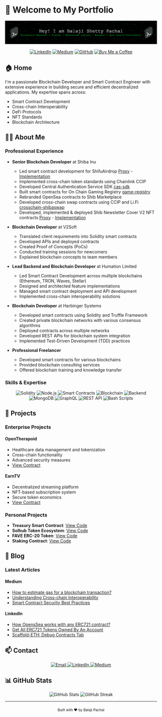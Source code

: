 # 👋 Welcome to My Portfolio

<div align="center">
  <img src="header-image.png" alt="Balaji Pachai" width="800px"/>
  
  [![LinkedIn](https://img.shields.io/badge/LinkedIn-Connect-blue)](https://www.linkedin.com/in/balaji-shetty-pachai/)
  [![Medium](https://img.shields.io/badge/Medium-Follow-black)](https://medium.com/@balajishettypachai)
  [![GitHub](https://img.shields.io/badge/GitHub-Follow-lightgrey)](https://github.com/balajipachai)
  [![Buy Me a Coffee](https://img.shields.io/badge/Buy%20Me%20a%20Coffee-Support-yellow)](https://www.buymeacoffee.com/balajipachai)
</div>

## 🏠 Home

I'm a passionate Blockchain Developer and Smart Contract Engineer with extensive experience in building secure and efficient decentralized applications. My expertise spans across:

- Smart Contract Development
- Cross-chain Interoperability
- DeFi Protocols
- NFT Standards
- Blockchain Architecture

## 👨‍💻 About Me

### Professional Experience

- **Senior Blockchain Developer** at Shiba Inu

  - Led smart contract development for ShifuAirdrop [Proxy](https://etherscan.io/address/0xd86002fa355f10ab6fada604b337160975e7bc01#code) - [Implementation](https://etherscan.io/address/0x102e37993838f539d52170ee480055cfdef3136a#code)
  - Implemented cross-chain token standards using Chainlink CCIP
  - Developed Central Authentication Service SDK [cas-sdk](https://github.com/shibaone/cas-sdk)
  - Built smart contracts for On Chain Gaming Registry [game-registry](https://github.com/shibaone/game-regsitry/tree/feat/batman/reward/smart/contracts)
  - Rebranded OpenSea contracts to Shib Marketplace
  - Developed cross-chain swap contracts using CCIP and Li.Fi [crosschain-shibaswap](https://github.com/shibaone/crosschain-shibaswap)
  - Developed, implemented & deployed Shib Newsletter Cover V2 NFT contracts [Proxy](https://www.shibariumscan.io/address/0xa68e8083507688bCA90129102885F0775B5df706?tab=contract) - [Implementation](https://www.shibariumscan.io/address/0xa55D73e4Be7d4C58C13d71A1F33aa9025E97e81e?tab=contract)

- **Blockchain Developer** at V2Soft

  - Translated client requirements into Solidity smart contracts
  - Developed APIs and deployed contracts
  - Created Proof of Concepts (PoCs)
  - Conducted training sessions for newcomers
  - Explained blockchain concepts to team members

- **Lead Backend and Blockchain Developer** at Humation Limited

  - Led Smart Contract Development across multiple blockchains (Ethereum, TRON, Waves, Stellar)
  - Designed and architected feature implementations
  - Managed smart contract deployment and API development
  - Implemented cross-chain interoperability solutions

- **Blockchain Developer** at Harbinger Systems

  - Developed smart contracts using Solidity and Truffle Framework
  - Created private blockchain networks with various consensus algorithms
  - Deployed contracts across multiple networks
  - Developed REST APIs for blockchain system integration
  - Implemented Test-Driven Development (TDD) practices

- **Professional Freelancer**
  - Developed smart contracts for various blockchains
  - Provided blockchain consulting services
  - Offered blockchain training and knowledge transfer

### Skills & Expertise

<div align="center">
  <img src="https://img.shields.io/badge/Solidity-363636?style=for-the-badge&logo=solidity&logoColor=white" alt="Solidity"/>
  <img src="https://img.shields.io/badge/Node.js-339933?style=for-the-badge&logo=nodedotjs&logoColor=white" alt="Node.js"/>
  <img src="https://img.shields.io/badge/Smart_Contracts-000000?style=for-the-badge&logo=ethereum&logoColor=white" alt="Smart Contracts"/>
  <img src="https://img.shields.io/badge/Blockchain-000000?style=for-the-badge&logo=bitcoin&logoColor=white" alt="Blockchain"/>
  <img src="https://img.shields.io/badge/Backend-000000?style=for-the-badge&logo=serverless&logoColor=white" alt="Backend"/>
  <img src="https://img.shields.io/badge/MongoDB-4EA94B?style=for-the-badge&logo=mongodb&logoColor=white" alt="MongoDB"/>
  <img src="https://img.shields.io/badge/GraphQL-E10098?style=for-the-badge&logo=graphql&logoColor=white" alt="GraphQL"/>
  <img src="https://img.shields.io/badge/REST_API-000000?style=for-the-badge&logo=api&logoColor=white" alt="REST API"/>
  <img src="https://img.shields.io/badge/Bash_Scripts-4EAA25?style=for-the-badge&logo=gnubash&logoColor=white" alt="Bash Scripts"/>
</div>

## 🚀 Projects

### Enterprise Projects

#### OpenTherapoid

- Healthcare data management and tokenization
- Cross-chain functionality
- Advanced security measures
- [View Contract](https://etherscan.io/address/0x8282c4f8debbb1d0749e870697df688f65937cbb#code)

#### EarnTV

- Decentralized streaming platform
- NFT-based subscription system
- Secure token economics
- [View Contract](https://polygonscan.com/address/0xc77aea972f862df1f6a520be673df63a01255ff9#code)

### Personal Projects

- **Treasury Smart Contract**: [View Code](https://github.com/b-cube-ai/b-cube-ico/tree/feat/new-sale-contracts)
- **Solhub Token Ecosystem**: [View Code](https://github.com/solhub-finance/ico-contracts)
- **FAVE ERC-20 Token**: [View Code](https://github.com/balajipachai/favecoin-sc)
- **Staking Contract**: [View Code](https://github.com/balajipachai/bitdiamond-sc)

## 📝 Blog

### Latest Articles

#### Medium

- [How to estimate gas for a blockchain transaction?](https://medium.com/@balajishettypachai)
- [Understanding Cross-chain Interoperability](https://medium.com/@balajishettypachai)
- [Smart Contract Security Best Practices](https://medium.com/@balajishettypachai)

#### LinkedIn

- [How OpensSea works with any ERC721 contract?](https://www.linkedin.com/pulse/how-openssea-works-any-erc721-contract-balaji-shetty-pachai)
- [Get All ERC721 Tokens Owned By An Account](https://www.linkedin.com/pulse/get-all-erc721-tokens-owned-account-balaji-shetty-pachai)
- [Scaffold-ETH: Debug Contracts Tab](https://www.linkedin.com/pulse/scaffold-eth-debug-contracts-tab-balaji-shetty-pachai)

## 📫 Contact

<div align="center">
  <a href="mailto:your.email@example.com">
    <img src="https://img.shields.io/badge/Email-D14836?style=for-the-badge&logo=gmail&logoColor=white" alt="Email"/>
  </a>
  <a href="https://www.linkedin.com/in/balaji-shetty-pachai/">
    <img src="https://img.shields.io/badge/LinkedIn-0077B5?style=for-the-badge&logo=linkedin&logoColor=white" alt="LinkedIn"/>
  </a>
  <a href="https://medium.com/@balajishettypachai">
    <img src="https://img.shields.io/badge/Medium-12100E?style=for-the-badge&logo=medium&logoColor=white" alt="Medium"/>
  </a>
</div>

## 📊 GitHub Stats

<div align="center">
  <img src="https://github-readme-stats.vercel.app/api?username=balajipachai&show_icons=true&theme=dark" alt="GitHub Stats"/>
  <img src="https://github-readme-streak-stats.herokuapp.com/?user=balajipachai&theme=dark" alt="GitHub Streak"/>
</div>

---

<div align="center">
  <sub>Built with ❤️ by Balaji Pachai</sub>
</div>
